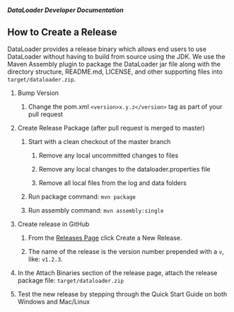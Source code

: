 ##### DataLoader Developer Documentation

## How to Create a Release

DataLoader provides a release binary which allows end users to use DataLoader without having to build from source using the JDK. We use the Maven Assembly plugin to package the DataLoader jar file along with the directory structure, README.md, LICENSE, and other supporting files into `target/dataloader.zip`.

 1. Bump Version
  
    1. Change the pom.xml `<version>x.y.z</version>` tag as part of your pull request
 
 1. Create Release Package (after pull request is merged to master)

    1. Start with a clean checkout of the master branch
  
        1. Remove any local uncommitted changes to files
     
        1. Remove any local changes to the dataloader.properties file
     
        1. Remove all local files from the log and data folders
 
    1. Run package command: `mvn package`

    1. Run assembly command: `mvn assembly:single`

 1. Create release in GitHub

    1. From the [Releases Page](https://github.com/bullhorn/dataloader/releases) click Create a New Release.
    
    1. The name of the release is the version number prepended with a `v`, like: `v1.2.3`.
    
 1. In the Attach Binaries section of the release page, attach the release package file: `target/dataloader.zip`
 
 1. Test the new release by stepping through the Quick Start Guide on both Windows and Mac/Linux
